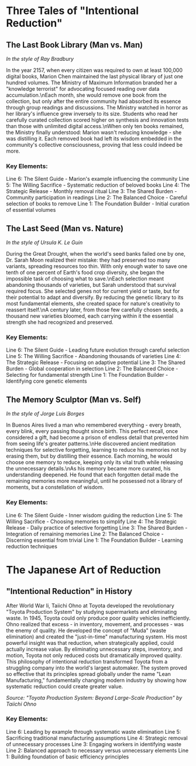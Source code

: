 # Three Tales of "Intentional Reduction"

## The Last Book Library (Man vs. Man)
*In the style of Ray Bradbury*

In the year 2157, when every citizen was required to own at least 100,000 digital books, Marion Chen maintained the last physical library of just one hundred volumes. The Ministry of Maximum Information branded her a "knowledge terrorist" for advocating focused reading over data accumulation.\nEach month, she would remove one book from the collection, but only after the entire community had absorbed its essence through group readings and discussions. The Ministry watched in horror as her library\'s influence grew inversely to its size. Students who read her carefully curated collection scored higher on synthesis and innovation tests than those with unlimited digital access.\nWhen only ten books remained, the Ministry finally understood: Marion wasn\'t reducing knowledge - she was distilling it. Each removed book had left its wisdom embedded in the community\'s collective consciousness, proving that less could indeed be more.

### Key Elements:
Line 6: The Silent Guide - Marion\'s example influencing the community
Line 5: The Willing Sacrifice - Systematic reduction of beloved books
Line 4: The Strategic Release - Monthly removal ritual
Line 3: The Shared Burden - Community participation in readings
Line 2: The Balanced Choice - Careful selection of books to remove
Line 1: The Foundation Builder - Initial curation of essential volumes

## The Last Seed (Man vs. Nature)
*In the style of Ursula K. Le Guin*

During the Great Drought, when the world\'s seed banks failed one by one, Dr. Sarah Moon realized their mistake: they had preserved too many variants, spreading resources too thin. With only enough water to save one tenth of one percent of Earth\'s food crop diversity, she began the impossible task of choosing what to save.\nEach selection meant abandoning thousands of varieties, but Sarah understood that survival required focus. She selected genes not for current yield or taste, but for their potential to adapt and diversify. By reducing the genetic library to its most fundamental elements, she created space for nature\'s creativity to reassert itself.\nA century later, from those few carefully chosen seeds, a thousand new varieties bloomed, each carrying within it the essential strength she had recognized and preserved.

### Key Elements:
Line 6: The Silent Guide - Leading future evolution through careful selection
Line 5: The Willing Sacrifice - Abandoning thousands of varieties
Line 4: The Strategic Release - Focusing on adaptive potential
Line 3: The Shared Burden - Global cooperation in selection
Line 2: The Balanced Choice - Selecting for fundamental strength
Line 1: The Foundation Builder - Identifying core genetic elements

## The Memory Sculptor (Man vs. Self)
*In the style of Jorge Luis Borges*

In Buenos Aires lived a man who remembered everything - every breath, every blink, every passing thought since birth. This perfect recall, once considered a gift, had become a prison of endless detail that prevented him from seeing life\'s greater patterns.\nHe discovered ancient meditation techniques for selective forgetting, learning to reduce his memories not by erasing them, but by distilling their essence. Each morning, he would choose one memory to reduce, keeping only its vital truth while releasing the unnecessary details.\nAs his memory became more curated, his understanding deepened. He found that each forgotten detail made the remaining memories more meaningful, until he possessed not a library of moments, but a constellation of wisdom.

### Key Elements:
Line 6: The Silent Guide - Inner wisdom guiding the reduction
Line 5: The Willing Sacrifice - Choosing memories to simplify
Line 4: The Strategic Release - Daily practice of selective forgetting
Line 3: The Shared Burden - Integration of remaining memories
Line 2: The Balanced Choice - Discerning essential from trivial
Line 1: The Foundation Builder - Learning reduction techniques
# The Japanese Art of Reduction

## "Intentional Reduction" in History

After World War Ii, Taiichi Ohno at Toyota developed the revolutionary "Toyota Production System" by studying supermarkets and eliminating waste. In 1945, Toyota could only produce poor quality vehicles inefficiently. Ohno realized that excess - in inventory, movement, and processes - was the enemy of quality. He developed the concept of "Muda" (waste elimination) and created the "just-in-time" manufacturing system. His most powerful insight was that reduction, when strategically applied, could actually increase value. By eliminating unnecessary steps, inventory, and motion, Toyota not only reduced costs but dramatically improved quality. This philosophy of intentional reduction transformed Toyota from a struggling company into the world\'s largest automaker. The system proved so effective that its principles spread globally under the name "Lean Manufacturing," fundamentally changing modern industry by showing how systematic reduction could create greater value.

*Source: "Toyota Production System: Beyond Large-Scale Production" by Taiichi Ohno*

### Key Elements:
Line 6: Leading by example through systematic waste elimination
Line 5: Sacrificing traditional manufacturing assumptions
Line 4: Strategic removal of unnecessary processes
Line 3: Engaging workers in identifying waste
Line 2: Balanced approach to necessary versus unnecessary elements
Line 1: Building foundation of basic efficiency principles